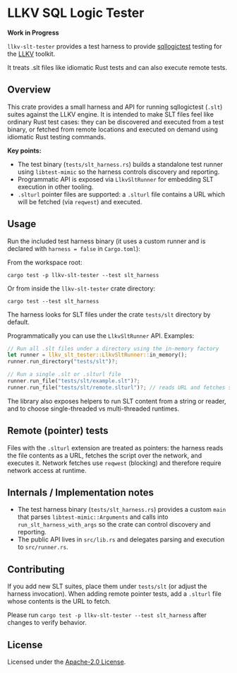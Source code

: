 # LLKV SQL Logic Tester

**Work in Progress**

`llkv-slt-tester` provides a test harness to provide [sqllogictest](https://sqlite.org/sqllogictest/doc/trunk/about.wiki) testing for the [LLKV](../) toolkit.

It treats .slt files like idiomatic Rust tests and can also execute remote tests.

## Overview

This crate provides a small harness and API for running sqllogictest (`.slt`) suites against the LLKV engine. It is intended to make SLT files feel like ordinary Rust test cases: they can be discovered and executed from a test binary, or fetched from remote locations and executed on demand using idiomatic Rust testing commands.

**Key points:**

- The test binary (`tests/slt_harness.rs`) builds a standalone test runner using `libtest-mimic` so the harness controls discovery and reporting.
- Programmatic API is exposed via `LlkvSltRunner` for embedding SLT execution in other tooling.
- `.slturl` pointer files are supported: a `.slturl` file contains a URL which will be fetched (via `reqwest`) and executed.

## Usage

Run the included test harness binary (it uses a custom runner and is declared with `harness = false` in `Cargo.toml`):

From the workspace root:

```
cargo test -p llkv-slt-tester --test slt_harness
```

Or from inside the `llkv-slt-tester` crate directory:

```
cargo test --test slt_harness
```

The harness looks for SLT files under the crate `tests/slt` directory by default.

Programmatically you can use the `LlkvSltRunner` API. Examples:

```rust
// Run all .slt files under a directory using the in-memory factory
let runner = llkv_slt_tester::LlkvSltRunner::in_memory();
runner.run_directory("tests/slt")?;

// Run a single .slt or .slturl file
runner.run_file("tests/slt/example.slt")?;
runner.run_file("tests/slt/remote.slturl")?; // reads URL and fetches script
```

The library also exposes helpers to run SLT content from a string or reader, and to choose single-threaded vs multi-threaded runtimes.

## Remote (pointer) tests

Files with the `.slturl` extension are treated as pointers: the harness reads the file contents as a URL, fetches the script over the network, and executes it. Network fetches use `reqwest` (blocking) and therefore require network access at runtime.

## Internals / Implementation notes

- The test harness binary (`tests/slt_harness.rs`) provides a custom `main` that parses `libtest-mimic::Arguments` and calls into `run_slt_harness_with_args` so the crate can control discovery and reporting.
- The public API lives in `src/lib.rs` and delegates parsing and execution to `src/runner.rs`.

## Contributing

If you add new SLT suites, place them under `tests/slt` (or adjust the harness invocation). When adding remote pointer tests, add a `.slturl` file whose contents is the URL to fetch.

Please run `cargo test -p llkv-slt-tester --test slt_harness` after changes to verify behavior.

## License

Licensed under the [Apache-2.0 License](../LICENSE).
